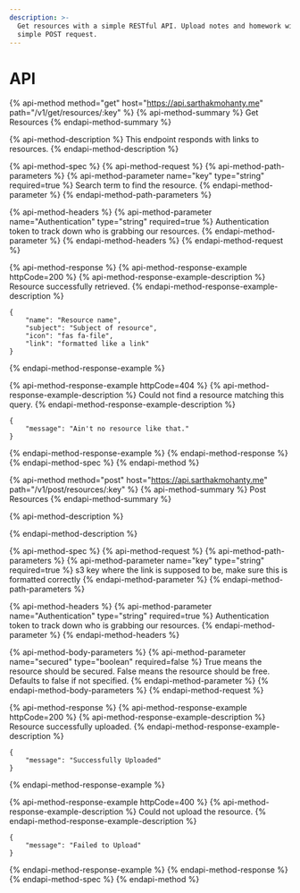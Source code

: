 ```yaml
---
description: >-
  Get resources with a simple RESTful API. Upload notes and homework with a
  simple POST request.
---
```


# API

{% api-method method="get" host="https://api.sarthakmohanty.me" path="/v1/get/resources/:key" %}
{% api-method-summary %}
Get Resources
{% endapi-method-summary %}

{% api-method-description %}
This endpoint responds with links to resources.
{% endapi-method-description %}

{% api-method-spec %}
{% api-method-request %}
{% api-method-path-parameters %}
{% api-method-parameter name="key" type="string" required=true %}
Search term to find the resource.
{% endapi-method-parameter %}
{% endapi-method-path-parameters %}

{% api-method-headers %}
{% api-method-parameter name="Authentication" type="string" required=true %}
Authentication token to track down who is grabbing our resources.
{% endapi-method-parameter %}
{% endapi-method-headers %}
{% endapi-method-request %}

{% api-method-response %}
{% api-method-response-example httpCode=200 %}
{% api-method-response-example-description %}
Resource successfully retrieved.
{% endapi-method-response-example-description %}

```
{
    "name": "Resource name",
    "subject": "Subject of resource",
    "icon": "fas fa-file",
    "link": "formatted like a link"
}
```
{% endapi-method-response-example %}

{% api-method-response-example httpCode=404 %}
{% api-method-response-example-description %}
Could not find a resource matching this query.
{% endapi-method-response-example-description %}

```
{
    "message": "Ain't no resource like that."
}
```
{% endapi-method-response-example %}
{% endapi-method-response %}
{% endapi-method-spec %}
{% endapi-method %}

{% api-method method="post" host="https://api.sarthakmohanty.me" path="/v1/post/resources/:key" %}
{% api-method-summary %}
Post Resources
{% endapi-method-summary %}

{% api-method-description %}

{% endapi-method-description %}

{% api-method-spec %}
{% api-method-request %}
{% api-method-path-parameters %}
{% api-method-parameter name="key" type="string" required=true %}
s3 key where the link is supposed to be, make sure this is formatted correctly
{% endapi-method-parameter %}
{% endapi-method-path-parameters %}

{% api-method-headers %}
{% api-method-parameter name="Authentication" type="string" required=true %}
Authentication token to track down who is grabbing our resources.
{% endapi-method-parameter %}
{% endapi-method-headers %}

{% api-method-body-parameters %}
{% api-method-parameter name="secured" type="boolean" required=false %}
True means the resource should be secured. False means the resource should be free. Defaults to false if not specified.
{% endapi-method-parameter %}
{% endapi-method-body-parameters %}
{% endapi-method-request %}

{% api-method-response %}
{% api-method-response-example httpCode=200 %}
{% api-method-response-example-description %}
Resource successfully uploaded.
{% endapi-method-response-example-description %}

```
{
    "message": "Successfully Uploaded"
}
```
{% endapi-method-response-example %}

{% api-method-response-example httpCode=400 %}
{% api-method-response-example-description %}
Could not upload the resource.
{% endapi-method-response-example-description %}

```
{
    "message": "Failed to Upload"
}
```
{% endapi-method-response-example %}
{% endapi-method-response %}
{% endapi-method-spec %}
{% endapi-method %}

